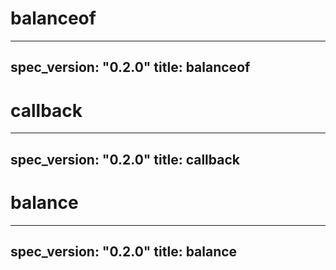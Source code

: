 <h1 class="contract">balanceof</h1>

---
spec_version: "0.2.0"
title: balanceof
---

<h1 class="contract">callback</h1>

---
spec_version: "0.2.0"
title: callback
---

<h1 class="contract">balance</h1>

---
spec_version: "0.2.0"
title: balance
---